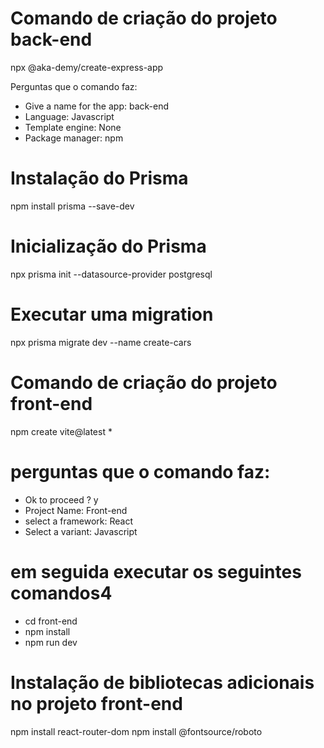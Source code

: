 # Comando de criação do projeto back-end
npx @aka-demy/create-express-app

Perguntas que o comando faz:
* Give a name for the app: back-end
* Language: Javascript
* Template engine: None
* Package manager: npm

# Instalação do Prisma
npm install prisma --save-dev

# Inicialização do Prisma
npx prisma init --datasource-provider postgresql

# Executar uma migration
npx prisma migrate dev --name create-cars

# Comando de criação do projeto front-end
npm create vite@latest
*
# perguntas que o comando faz:
* Ok to proceed ? y
* Project Name: Front-end
* select a framework: React
* Select a variant: Javascript

# em seguida executar os seguintes comandos4
* cd front-end
* npm install 
* npm run dev 

# Instalação de bibliotecas adicionais no projeto front-end
npm install react-router-dom
npm install @fontsource/roboto